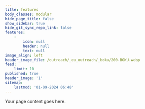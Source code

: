 ```yaml
---
title: features
body_classes: modular
hide_page_title: false
show_sidebar: true
hide_git_sync_repo_link: false
features:
    -
        icon: null
        header: null
        text: null
image_align: left
header_image_file: /outreach/_eu_outreach/_boku/200-BOKU.webp
feed:
    limit: 10
published: true
header_image: '1'
sitemap:
    lastmod: '01-09-2024 06:48'
---
```


Your page content goes here.